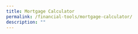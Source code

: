 ```yaml
---
title: Mortgage Calculator
permalink: /financial-tools/mortgage-calculator/
description: ""
---
```

